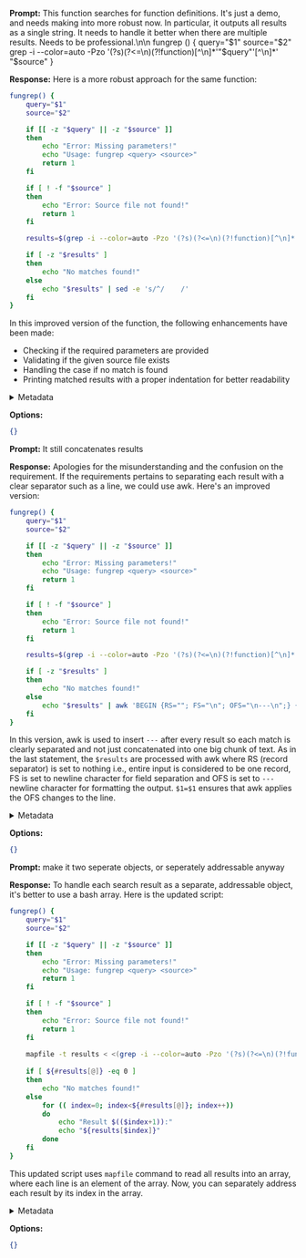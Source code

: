 **Prompt:**
This function searches for function definitions. It's just a demo, and needs making into more robust now. In particular, it outputs all results as a single string. It needs to handle it better when there are multiple results. Needs to be professional.\n\n fungrep () {
	query="$1" 
	source="$2" 
	grep -i --color=auto -Pzo '(?s)(?<=\n)(?!function)[^\n]*'"$query"'[^\n]*' "$source"
}

**Response:**
Here is a more robust approach for the same function: 

```bash
fungrep() {
    query="$1"
    source="$2"

    if [[ -z "$query" || -z "$source" ]]
    then
        echo "Error: Missing parameters!"
        echo "Usage: fungrep <query> <source>"
        return 1
    fi

    if [ ! -f "$source" ]
    then
        echo "Error: Source file not found!"
        return 1
    fi

    results=$(grep -i --color=auto -Pzo '(?s)(?<=\n)(?!function)[^\n]*'"$query"'[^\n]*' "$source")

    if [ -z "$results" ]
    then
        echo "No matches found!"
    else
        echo "$results" | sed -e 's/^/    /'
    fi
}
```
In this improved version of the function, the following enhancements have been made:

- Checking if the required parameters are provided
- Validating if the given source file exists
- Handling the case if no match is found 
- Printing matched results with a proper indentation for better readability

<details><summary>Metadata</summary>

- Duration: 29002 ms
- Datetime: 2023-09-05T13:05:47.602894
- Model: gpt-4-0613

</details>

**Options:**
```json
{}
```

**Prompt:**
It still concatenates results

**Response:**
Apologies for the misunderstanding and the confusion on the requirement. If the requirements pertains to separating each result with a clear separator such as a line, we could use awk. Here's an improved version:

```bash
fungrep() {
    query="$1"
    source="$2"

    if [[ -z "$query" || -z "$source" ]]
    then
        echo "Error: Missing parameters!"
        echo "Usage: fungrep <query> <source>"
        return 1
    fi

    if [ ! -f "$source" ]
    then
        echo "Error: Source file not found!"
        return 1
    fi

    results=$(grep -i --color=auto -Pzo '(?s)(?<=\n)(?!function)[^\n]*'"$query"'[^\n]*' "$source")

    if [ -z "$results" ]
    then
        echo "No matches found!"
    else
        echo "$results" | awk 'BEGIN {RS=""; FS="\n"; OFS="\n---\n";} {$1=$1; print $0;}'
    fi
}
```
In this version, awk is used to insert `---` after every result so each match is clearly separated and not just concatenated into one big chunk of text. As in the last statement, the `$results` are processed with awk where RS (record separator) is set to nothing i.e., entire input is considered to be one record, FS is set to newline character for field separation and OFS is set to `---` newline character for formatting the output. `$1=$1` ensures that awk applies the OFS changes to the line.

<details><summary>Metadata</summary>

- Duration: 39911 ms
- Datetime: 2023-09-05T13:07:55.822050
- Model: gpt-4-0613

</details>

**Options:**
```json
{}
```

**Prompt:**
make it two seperate objects, or seperately addressable anyway

**Response:**
To handle each search result as a separate, addressable object, it's better to use a bash array. Here is the updated script:

```bash
fungrep() {
    query="$1"
    source="$2"

    if [[ -z "$query" || -z "$source" ]]
    then
        echo "Error: Missing parameters!"
        echo "Usage: fungrep <query> <source>"
        return 1
    fi

    if [ ! -f "$source" ]
    then
        echo "Error: Source file not found!"
        return 1
    fi
    
    mapfile -t results < <(grep -i --color=auto -Pzo '(?s)(?<=\n)(?!function)[^\n]*'"$query"'[^\n]*' "$source")
 
    if [ ${#results[@]} -eq 0 ]
    then
        echo "No matches found!"
    else
        for (( index=0; index<${#results[@]}; index++))
        do
      	    echo "Result $(($index+1)):"
            echo "${results[$index]}" 
        done
    fi  
}
```
This updated script uses `mapfile` command to read all results into an array, where each line is an element of the array. Now, you can separately address each result by its index in the array.

<details><summary>Metadata</summary>

- Duration: 31591 ms
- Datetime: 2023-09-05T13:09:28.588992
- Model: gpt-4-0613

</details>

**Options:**
```json
{}
```

